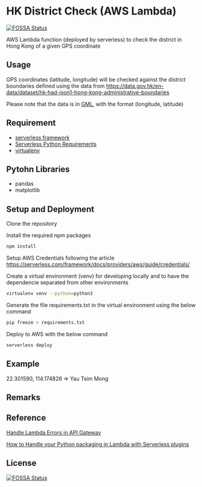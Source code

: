# HK District Check (AWS Lambda)
[![FOSSA Status](https://app.fossa.io/api/projects/git%2Bgithub.com%2Focinpp%2Faws-hk-district-check.svg?type=shield)](https://app.fossa.io/projects/git%2Bgithub.com%2Focinpp%2Faws-hk-district-check?ref=badge_shield)


AWS Lambda function (deployed by serverless) to check the district in Hong Kong of a given GPS coordinate

## Usage

GPS coordinates (latitude, longitude) will be checked against the district boundaries defined using the data from https://data.gov.hk/en-data/dataset/hk-had-json1-hong-kong-administrative-boundaries

Please note that the data is in [GML](https://en.wikipedia.org/wiki/Geography_Markup_Language), with the format (longitude, latitude)

## Requirement

- [serverless framework](https://serverless.com/)
- [Serverless Python Requirements](https://www.npmjs.com/package/serverless-python-requirements)
- [virtualenv](https://virtualenv.pypa.io/en/latest/)

## Pytohn Libraries

- pandas
- matplotlib

## Setup and Deployment

Clone the repository

Install the required npm packages

```bash
npm install
```

Setup AWS Credentials following the article https://serverless.com/framework/docs/providers/aws/guide/credentials/

Create a virtual environment (venv) for developing locally and to have the dependencie separated from other environments

```bash
virtualenv venv --python=python3
```

Generate the file requirements.txt in the virtual environment using the below command

```bash
pip freeze > requirements.txt
```

Deploy to AWS with the below command

```bash
serverless deploy
```

## Example

22.301590, 114.174826 => Yau Tsim Mong

## Remarks



## Reference

[Handle Lambda Errors in API Gateway](https://docs.aws.amazon.com/apigateway/latest/developerguide/handle-errors-in-lambda-integration.html)

[How to Handle your Python packaging in Lambda with Serverless plugins](https://serverless.com/blog/serverless-python-packaging/)


## License
[![FOSSA Status](https://app.fossa.io/api/projects/git%2Bgithub.com%2Focinpp%2Faws-hk-district-check.svg?type=large)](https://app.fossa.io/projects/git%2Bgithub.com%2Focinpp%2Faws-hk-district-check?ref=badge_large)